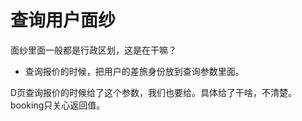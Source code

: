 # 查询用户面纱

面纱里面一般都是行政区划，这是在干嘛？

* 查询报价的时候，把用户的差旅身份放到查询参数里面。

D页查询报价的时候给了这个参数，我们也要给。具体给了干啥，不清楚。booking只关心返回值。

‍

‍
